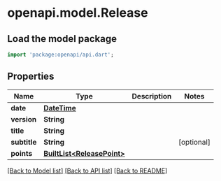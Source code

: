 # openapi.model.Release

## Load the model package
```dart
import 'package:openapi/api.dart';
```

## Properties
Name | Type | Description | Notes
------------ | ------------- | ------------- | -------------
**date** | [**DateTime**](DateTime.md) |  | 
**version** | **String** |  | 
**title** | **String** |  | 
**subtitle** | **String** |  | [optional] 
**points** | [**BuiltList&lt;ReleasePoint&gt;**](ReleasePoint.md) |  | 

[[Back to Model list]](../README.md#documentation-for-models) [[Back to API list]](../README.md#documentation-for-api-endpoints) [[Back to README]](../README.md)


